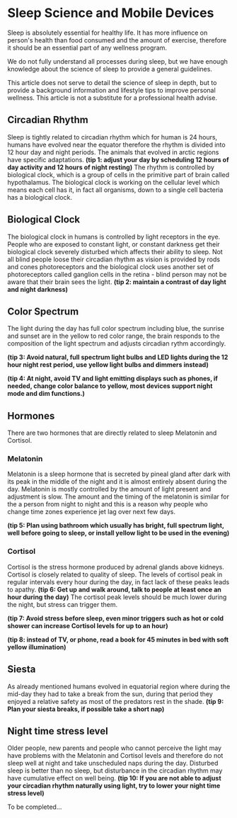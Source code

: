 # Sleep Science and Mobile Devices



Sleep is absolutely essential for healthy life. It has more influence on person's health than food consumed and the amount of exercise, therefore it should be an essential part of any wellness program.  

We do not fully understand all processes during sleep, but we have enough knowledge about the science of sleep to provide a general guidelines.

This article does not serve to detail the science of sleep in depth, but to provide a background information and lifestyle tips to improve personal wellness. This article is not a substitute for a professional health advise.

## Circadian Rhythm

Sleep is tightly related to circadian rhythm which for human is 24 hours, humans have evolved near the equator therefore the rhythm is divided into 12 hour day and night periods. The animals that evolved in arctic regions have specific adaptations. **(tip 1: adjust your day by scheduling 12 hours of day activity and 12 hours of night resting)** The rhythm is controlled by biological clock, which is a group of cells in the primitive part of brain called hypothalamus. The biological clock is working on the cellular level which means each cell has it, in fact all organisms, down to a single cell bacteria has a biological clock.

## Biological Clock

The biological clock in humans is controlled by light receptors in the eye. People who are exposed to constant light, or constant darkness get their biological clock severely disturbed which affects their ability to sleep. Not all blind people loose their circadian rhythm as vision is provided by rods and cones photoreceptors and the biological clock uses another set of photoreceptors called ganglion cells in the retina - blind person may not be aware that their brain sees the light. **(tip 2: maintain a contrast of day light and night darkness)**

## Color Spectrum

The light during the day has full color spectrum including blue, the sunrise and sunset are in the yellow to red color range, the brain responds to the composition of the light spectrum and adjusts circadian rythm accordingly. 

**(tip 3: Avoid natural, full spectrum light bulbs and LED lights during the 12 hour night rest period, use yellow light bulbs and dimmers instead)**

**(tip 4: At night, avoid TV and light emitting displays such as phones, if needed, change color balance to yellow, most devices support night mode and dim functions.)**

## Hormones

There are two hormones that are directly related to sleep Melatonin and Cortisol. 

### Melatonin

Melatonin is a sleep hormone that is secreted by pineal gland after dark with its peak in the middle of the night and it is almost entirely absent during the day. Melatonin is mostly controlled by the amount of light present and adjustment is slow. The amount and the timing of the melatonin is similar for the a person from night to night and this is a reason why people who change time zones experience jet lag over next few days.  

**(tip 5: Plan using bathroom which usually has bright, full spectrum light, well before going to sleep, or install yellow light to be used in the evening)**

### Cortisol

Cortisol is the stress hormone produced by adrenal glands above kidneys. Cortisol is closely related to quality of sleep. The levels of cortisol peak in regular intervals every hour during the day, in fact lack of these peaks leads to apathy. **(tip 6: Get up and walk around, talk to people at least once an hour during the day)** The cortisol peak levels should be much lower during the night, but stress can trigger them.

**(tip 7: Avoid stress before sleep, even minor triggers such as hot or cold shower can increase Cortisol levels for up to an hour)**

**(tip 8: instead of TV, or phone, read a book for 45 minutes in bed with soft yellow illumination)**

## Siesta

As already mentioned humans evolved in equatorial region where during the mid-day they had to take a break from the sun, during that period they enjoyed a relative safety as most of the predators rest in the shade. **(tip 9: Plan your siesta breaks, if possible take a short nap)**

## Night time stress level

Older people, new parents and people who cannot perceive the light may have problems with the Melatonin and Cortisol levels and therefore do not sleep well at night and take unscheduled naps during the day. Disturbed sleep is better than no sleep, but disturbance in the circadian rhythm may have cumulative effect on well being. **(tip 10: If you are not able to adjust your circadian rhythm naturally using light, try to lower your night time stress level)**





To be completed...
